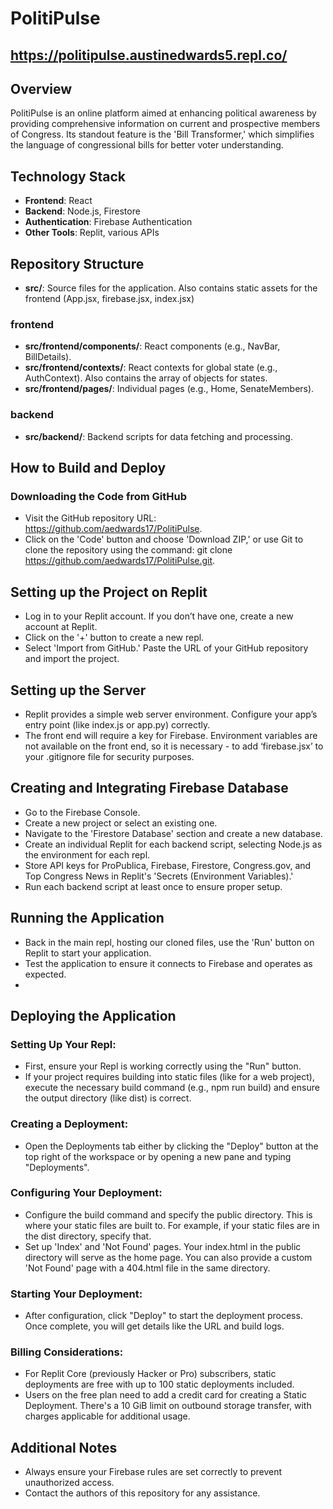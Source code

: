# PolitiPulse
## https://politipulse.austinedwards5.repl.co/

## Overview

PolitiPulse is an online platform aimed at enhancing political awareness by providing comprehensive information on current and prospective members of Congress. Its standout feature is the 'Bill Transformer,' which simplifies the language of congressional bills for better voter understanding.

## Technology Stack

- **Frontend**: React
- **Backend**: Node.js, Firestore
- **Authentication**: Firebase Authentication
- **Other Tools**: Replit, various APIs

## Repository Structure
- **src/**: Source files for the application. Also contains static assets for the frontend (App.jsx, firebase.jsx, index.jsx)

### frontend
- **src/frontend/components/**: React components (e.g., NavBar, BillDetails).
- **src/frontend/contexts/**: React contexts for global state (e.g., AuthContext). Also contains the array of objects for states.
- **src/frontend/pages/**: Individual pages (e.g., Home, SenateMembers).

### backend
- **src/backend/**: Backend scripts for data fetching and processing.

## How to Build and Deploy

### Downloading the Code from GitHub
- Visit the GitHub repository URL: https://github.com/aedwards17/PolitiPulse.
- Click on the 'Code' button and choose 'Download ZIP,' or use Git to clone the repository using the command: git clone https://github.com/aedwards17/PolitiPulse.git.

## Setting up the Project on Replit
- Log in to your Replit account. If you don’t have one, create a new account at Replit.
- Click on the '+' button to create a new repl.
- Select 'Import from GitHub.' Paste the URL of your GitHub repository and import the project.

## Setting up the Server
- Replit provides a simple web server environment. Configure your app’s entry point (like index.js or app.py) correctly.
- The front end will require a key for Firebase. Environment variables are not available on the front end, so it is necessary - to add ‘firebase.jsx’ to your .gitignore file for security purposes.

## Creating and Integrating Firebase Database
- Go to the Firebase Console.
- Create a new project or select an existing one.
- Navigate to the 'Firestore Database' section and create a new database.
- Create an individual Replit for each backend script, selecting Node.js as the environment for each repl.
- Store API keys for ProPublica, Firebase, Firestore, Congress.gov, and Top Congress News in Replit's 'Secrets (Environment Variables).'
- Run each backend script at least once to ensure proper setup.

## Running the Application
- Back in the main repl, hosting our cloned files, use the 'Run' button on Replit to start your application.
- Test the application to ensure it connects to Firebase and operates as expected.
- 
## Deploying the Application

### Setting Up Your Repl:
- First, ensure your Repl is working correctly using the "Run" button.
- If your project requires building into static files (like for a web project), execute the necessary build command (e.g., npm run build) and ensure the output directory (like dist) is correct.

### Creating a Deployment:
- Open the Deployments tab either by clicking the "Deploy" button at the top right of the workspace or by opening a new pane and typing "Deployments".

### Configuring Your Deployment:
- Configure the build command and specify the public directory. This is where your static files are built to. For example, if your static files are in the dist directory, specify that.
- Set up 'Index' and 'Not Found' pages. Your index.html in the public directory will serve as the home page. You can also provide a custom 'Not Found' page with a 404.html file in the same directory.

### Starting Your Deployment:
- After configuration, click "Deploy" to start the deployment process. Once complete, you will get details like the URL and build logs.

### Billing Considerations:
- For Replit Core (previously Hacker or Pro) subscribers, static deployments are free with up to 100 static deployments included.
- Users on the free plan need to add a credit card for creating a Static Deployment. There's a 10 GiB limit on outbound storage transfer, with charges applicable for additional usage.

## Additional Notes
- Always ensure your Firebase rules are set correctly to prevent unauthorized access.
- Contact the authors of this repository for any assistance.
